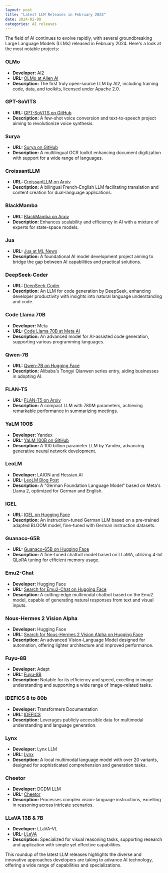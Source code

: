 ```yaml
---
layout: post
title: "Latest LLM Releases in February 2024"
date: 2024-02-08
categories: AI releases
---
```


The field of AI continues to evolve rapidly, with several groundbreaking Large Language Models (LLMs) released in February 2024. Here's a look at the most notable projects:


### OLMo
- **Developer:** AI2
- **URL:** [OLMo at Allen AI](https://allenai.org)
- **Description:** The first truly open-source LLM by AI2, including training code, data, and toolkits, licensed under Apache 2.0.

### GPT-SoVITS
- **URL:** [GPT-SoVITS on GitHub](https://github.com/GPT-SoVITS)
- **Description:** A few-shot voice conversion and text-to-speech project aiming to revolutionize voice synthesis.

### Surya
- **URL:** [Surya on GitHub](https://github.com/Surya)
- **Description:** A multilingual OCR toolkit enhancing document digitization with support for a wide range of languages.

### CroissantLLM
- **URL:** [CroissantLLM on Arxiv](https://arxiv.org/CroissantLLM)
- **Description:** A bilingual French-English LLM facilitating translation and content creation for dual-language applications.

### BlackMamba
- **URL:** [BlackMamba on Arxiv](https://arxiv.org/BlackMamba)
- **Description:** Enhances scalability and efficiency in AI with a mixture of experts for state-space models.

### Jua
- **URL:** [Jua at ML News](https://mlnews.dev/Jua)
- **Description:** A foundational AI model development project aiming to bridge the gap between AI capabilities and practical solutions.

### DeepSeek-Coder
- **URL:** [DeepSeek-Coder](https://chat.deepseek.com)
- **Description:** An LLM for code generation by DeepSeek, enhancing developer productivity with insights into natural language understanding and code.

### Code Llama 70B
- **Developer:** Meta
- **URL:** [Code Llama 70B at Meta AI](https://ai.meta.com)
- **Description:** An advanced model for AI-assisted code generation, supporting various programming languages.

### Qwen-7B
- **URL:** [Qwen-7B on Hugging Face](https://huggingface.co/Qwen-7B)
- **Description:** Alibaba's Tongyi Qianwen series entry, aiding businesses in adopting AI.

### FLAN-T5
- **URL:** [FLAN-T5 on Arxiv](https://arxiv.org/abs/FLAN-T5)
- **Description:** A compact LLM with 780M parameters, achieving remarkable performance in summarizing meetings.

### YaLM 100B
- **Developer:** Yandex
- **URL:** [YaLM 100B on GitHub](https://github.com/yandex/YaLM-100B)
- **Description:** A 100 billion parameter LLM by Yandex, advancing generative neural network development.

### LeoLM
- **Developer:** LAION and Hessian.AI
- **URL:** [LeoLM Blog Post](https://laion.ai/blog/leo-lm/)
- **Description:** A "German Foundation Language Model" based on Meta's Llama 2, optimized for German and English.

### IGEL
- **URL:** [IGEL on Hugging Face](https://huggingface.co/philschmid/instruct-igel-001)
- **Description:** An instruction-tuned German LLM based on a pre-trained adapted BLOOM model, fine-tuned with German instruction datasets.

### Guanaco-65B
- **URL:** [Guanaco-65B on Hugging Face](https://huggingface.co/timdettmers/guanaco-65b)
- **Description:** A fine-tuned chatbot model based on LLaMA, utilizing 4-bit QLoRA tuning for efficient memory usage.

### Emu2-Chat
- **Developer:** Hugging Face
- **URL:** [Search for Emu2-Chat on Hugging Face](https://huggingface.co)
- **Description:** A cutting-edge multimodal chatbot based on the Emu2 model, capable of generating natural responses from text and visual inputs.

### Nous-Hermes 2 Vision Alpha
- **Developer:** Hugging Face
- **URL:** [Search for Nous-Hermes 2 Vision Alpha on Hugging Face](https://huggingface.co)
- **Description:** An advanced Vision-Language Model designed for automation, offering lighter architecture and improved performance.

### Fuyu-8B
- **Developer:** Adept
- **URL:** [Fuyu-8B](https://huggingface.co/adept/fuyu-8b)
- **Description:** Notable for its efficiency and speed, excelling in image understanding and supporting a wide range of image-related tasks.

### IDEFICS 8 to 80b
- **Developer:** Transformers Documentation
- **URL:** [IDEFICS](https://huggingface.co/docs/transformers/main/en/tasks/idefics)
- **Description:** Leverages publicly accessible data for multimodal understanding and language generation.

### Lynx
- **Developer:** Lynx LLM
- **URL:** [Lynx](https://lynx-llm.github.io/)
- **Description:** A local multimodal language model with over 20 variants, designed for sophisticated comprehension and generation tasks.

### Cheetor
- **Developer:** DCDM LLM
- **URL:** [Cheetor](https://github.com/dcdmllm/cheetah)
- **Description:** Processes complex vision-language instructions, excelling in reasoning across intricate scenarios.

### LLaVA 13B & 7B
- **Developer:** LLaVA-VL
- **URL:** [LLaVA](https://llava-vl.github.io/)
- **Description:** Specialized for visual reasoning tasks, supporting research and application with simple yet effective capabilities.



This roundup of the latest LLM releases highlights the diverse and innovative approaches developers are taking to advance AI technology, offering a wide range of capabilities and specializations.

